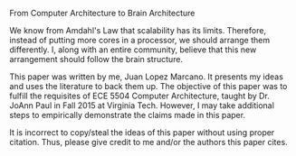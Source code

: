 From Computer Architecture to Brain Architecture

We know from Amdahl's Law that scalability has its limits. Therefore, instead of putting more cores in a processor,
we should arrange them differently. I, along with an entire community, believe that this new arrangement should follow 
the brain structure.

This paper was written by me, Juan Lopez Marcano. It presents my ideas and uses the literature to back them up. The 
objective of this paper was to fulfill the requisites of ECE 5504 Computer Architecture, taught by Dr. JoAnn Paul in 
Fall 2015 at Virginia Tech. However, I may take additional steps to empirically demonstrate the claims made in this paper. 

It is incorrect to copy/steal the ideas of this paper without using proper citation. Thus, please give credit to me and/or
the authors this paper cites.
